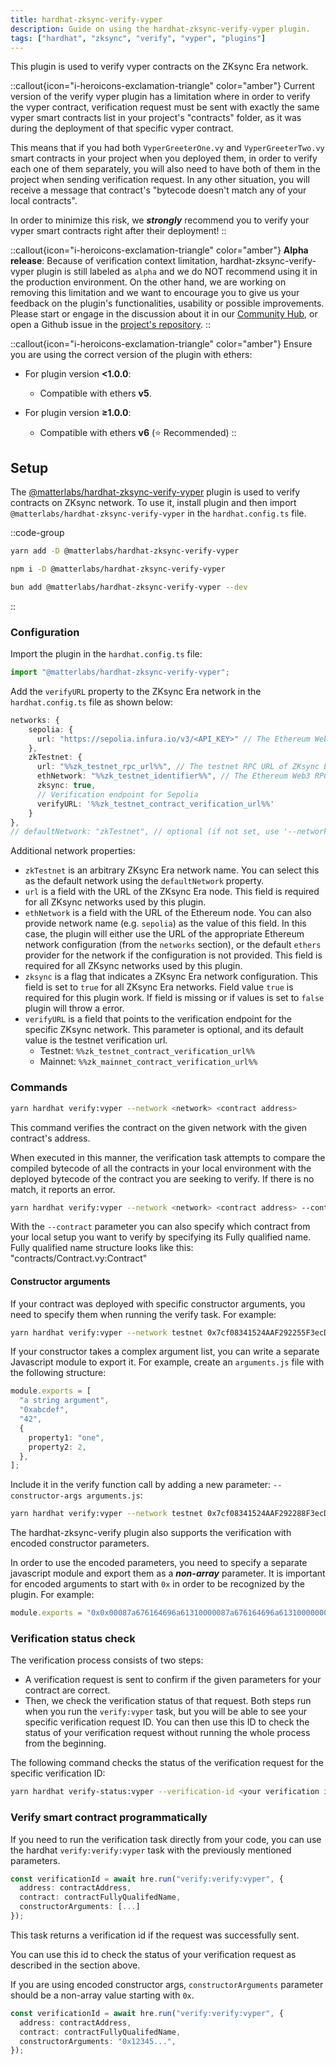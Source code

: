 ```yaml
---
title: hardhat-zksync-verify-vyper
description: Guide on using the hardhat-zksync-verify-vyper plugin.
tags: ["hardhat", "zksync", "verify", "vyper", "plugins"]
---
```



This plugin is used to verify vyper contracts on the ZKsync Era network.

::callout{icon="i-heroicons-exclamation-triangle" color="amber"}
Current version of the verify vyper plugin has a limitation where in order to verify the vyper contract,
verification request must be sent with exactly the same vyper smart contracts list in your project's "contracts" folder,
as it was during the deployment of that specific vyper contract.

This means that if you had both `VyperGreeterOne.vy` and `VyperGreeterTwo.vy` smart contracts in your project when you deployed them,
in order to verify each one of them separately, you will also need to have both of them in the project when sending verification request.
In any other situation, you will receive a message that contract's "bytecode doesn't match any of your local contracts".

In order to minimize this risk, we **_strongly_** recommend you to verify your vyper smart contracts right after their deployment!
::

::callout{icon="i-heroicons-exclamation-triangle" color="amber"}
**Alpha release**: Because of verification context limitation, hardhat-zksync-verify-vyper plugin is still labeled as `alpha`
and we do NOT recommend using it in the production environment.
On the other hand, we are working on removing this limitation
and we want to encourage you to give us your feedback on the plugin's functionalities, usability or possible improvements.
Please start or engage in the discussion about it
in our [Community Hub](%%zk_git_repo_zksync-developers%%/discussions),
or open a Github issue in the [project's repository](%%zk_git_repo_hardhat-zksync%%/issues).
::

::callout{icon="i-heroicons-exclamation-triangle" color="amber"}
Ensure you are using the correct version of the plugin with ethers:

- For plugin version **<1.0.0**:

  - Compatible with ethers **v5**.

- For plugin version **≥1.0.0**:

  - Compatible with ethers **v6** (⭐ Recommended)
::

## Setup

The [@matterlabs/hardhat-zksync-verify-vyper](https://www.npmjs.com/package/@matterlabs/hardhat-zksync-verify-vyper) plugin
is used to verify contracts on ZKsync network.
To use it, install plugin and then import `@matterlabs/hardhat-zksync-verify-vyper` in the `hardhat.config.ts` file.

::code-group

```bash [yarn]
yarn add -D @matterlabs/hardhat-zksync-verify-vyper
```

```bash [npm]
npm i -D @matterlabs/hardhat-zksync-verify-vyper
```

```bash [bun]
bun add @matterlabs/hardhat-zksync-verify-vyper --dev
```

::

### Configuration

Import the plugin in the `hardhat.config.ts` file:

```javascript
import "@matterlabs/hardhat-zksync-verify-vyper";
```

Add the `verifyURL` property to the ZKsync Era network in the `hardhat.config.ts` file as shown below:

```typescript
networks: {
    sepolia: {
      url: "https://sepolia.infura.io/v3/<API_KEY>" // The Ethereum Web3 RPC URL (optional).
    },
    zkTestnet: {
      url: "%%zk_testnet_rpc_url%%", // The testnet RPC URL of ZKsync Era network.
      ethNetwork: "%%zk_testnet_identifier%%", // The Ethereum Web3 RPC URL, or the identifier of the network (e.g. `mainnet` or `sepolia`)
      zksync: true,
      // Verification endpoint for Sepolia
      verifyURL: '%%zk_testnet_contract_verification_url%%'
    }
},
// defaultNetwork: "zkTestnet", // optional (if not set, use '--network zkTestnet')
```

Additional network properties:

- `zkTestnet` is an arbitrary ZKsync Era network name. You can select this as the default network using the `defaultNetwork` property.
- `url` is a field with the URL of the ZKsync Era node. This field is required for all ZKsync networks used by this plugin.
- `ethNetwork` is a field with the URL of the Ethereum node. You can also provide network name (e.g. `sepolia`) as the value of this field.
In this case, the plugin will either use the URL of the appropriate Ethereum network configuration (from the `networks` section),
or the default `ethers` provider for the network if the configuration is not provided.
This field is required for all ZKsync networks used by this plugin.
- `zksync` is a flag that indicates a ZKsync Era network configuration.
This field is set to `true` for all ZKsync Era networks. Field value `true` is required for this plugin work.
If field is missing or if values is set to `false` plugin will throw a error.
- `verifyURL` is a field that points to the verification endpoint for the specific ZKsync network.
This parameter is optional, and its default value is the testnet verification url.
  - Testnet: `%%zk_testnet_contract_verification_url%%`
  - Mainnet: `%%zk_mainnet_contract_verification_url%%`

### Commands

```sh
yarn hardhat verify:vyper --network <network> <contract address>
```

This command verifies the contract on the given network with the given contract's address.

When executed in this manner, the verification task attempts to compare the compiled bytecode of all the contracts
in your local environment with the deployed bytecode of the contract you are seeking to verify.
If there is no match, it reports an error.

```sh
yarn hardhat verify:vyper --network <network> <contract address> --contract <fully qualified name>
```

With the `--contract` parameter you can also specify which contract from your local setup
you want to verify by specifying its Fully qualified name.
Fully qualified name structure looks like this: "contracts/Contract.vy:Contract"

#### Constructor arguments

If your contract was deployed with specific constructor arguments, you need to specify them when running the verify task. For example:

```sh
yarn hardhat verify:vyper --network testnet 0x7cf08341524AAF292255F3ecD435f8EE1a910AbF "Hi there!"
```

If your constructor takes a complex argument list, you can write a separate Javascript module to export it.
For example, create an `arguments.js` file with the following structure:

```typescript
module.exports = [
  "a string argument",
  "0xabcdef",
  "42",
  {
    property1: "one",
    property2: 2,
  },
];
```

Include it in the verify function call by adding a new parameter: `--constructor-args arguments.js`:

```sh
yarn hardhat verify:vyper --network testnet 0x7cf08341524AAF292288F3ecD435f8EE1a910AbF --constructor-args arguments.js
```

The hardhat-zksync-verify plugin also supports the verification with encoded constructor parameters.

In order to use the encoded parameters, you need to specify a separate javascript module and export them as a **_non-array_** parameter.
It is important for encoded arguments to start with `0x` in order to be recognized by the plugin. For example:

```typescript
module.exports = "0x0x00087a676164696a61310000087a676164696a61310000000000000000000000008537b364a83f5c9a7ead381d3baf9cbb83769bf5";
```

### Verification status check

The verification process consists of two steps:

- A verification request is sent to confirm if the given parameters for your contract are correct.
- Then, we check the verification status of that request.
  Both steps run when you run the `verify:vyper` task, but you will be able to see your specific verification request ID.
  You can then use this ID to check the status of your verification request without running the whole process from the beginning.

The following command checks the status of the verification request for the specific verification ID:

```sh
yarn hardhat verify-status:vyper --verification-id <your verification id>
```

### Verify smart contract programmatically

If you need to run the verification task directly from your code,
you can use the hardhat `verify:verify:vyper` task with the previously mentioned parameters.

```typescript
const verificationId = await hre.run("verify:verify:vyper", {
  address: contractAddress,
  contract: contractFullyQualifedName,
  constructorArguments: [...]
});
```

This task returns a verification id if the request was successfully sent.

You can use this id to check the status of your verification request as described in the section above.

If you are using encoded constructor args, `constructorArguments` parameter should be a non-array value starting with `0x`.

```typescript
const verificationId = await hre.run("verify:verify:vyper", {
  address: contractAddress,
  contract: contractFullyQualifedName,
  constructorArguments: "0x12345...",
});
```

